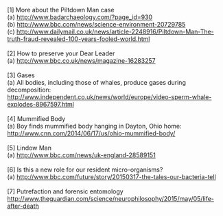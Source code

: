 [1] More about the Piltdown Man case<br>
(a) http://www.badarchaeology.com/?page_id=930 <br>
(b) http://www.bbc.com/news/science-environment-20729785 <br>
(c) http://www.dailymail.co.uk/news/article-2248916/Piltdown-Man-The-truth-fraud-revealed-100-years-fooled-world.html
<br>
<br>
[2] How to preserve your Dear Leader <br>
(a) http://www.bbc.co.uk/news/magazine-16283257 <br>
<br>
[3] Gases <br>
(a) All bodies, including those of whales, produce gases during decomposition: <br>
http://www.independent.co.uk/news/world/europe/video-sperm-whale-explodes-8967597.html <br>
<br>
[4] Mummified Body <br>
(a) Boy finds mummified body hanging in Dayton, Ohio home: <br>
http://www.cnn.com/2014/06/17/us/ohio-mummified-body/ <br>
<br>
[5] Lindow Man <br>
(a) http://www.bbc.com/news/uk-england-28589151 <br>
<br>
[6] Is this a new role for our resident micro-organisms? <br>
(a) http://www.bbc.com/future/story/20150317-the-tales-our-bacteria-tell <br>
<br>
[7] Putrefaction and forensic entomology <br>
http://www.theguardian.com/science/neurophilosophy/2015/may/05/life-after-death <br>